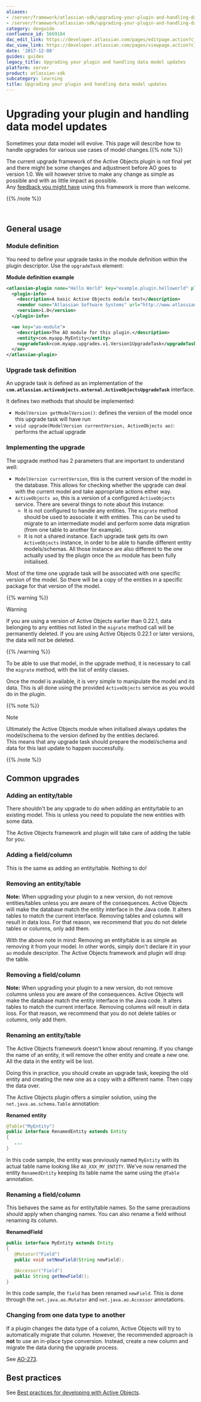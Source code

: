 ```yaml
---
aliases:
- /server/framework/atlassian-sdk/upgrading-your-plugin-and-handling-data-model-updates-5669184.html
- /server/framework/atlassian-sdk/upgrading-your-plugin-and-handling-data-model-updates-5669184.md
category: devguide
confluence_id: 5669184
dac_edit_link: https://developer.atlassian.com/pages/editpage.action?cjm=wozere&pageId=5669184
dac_view_link: https://developer.atlassian.com/pages/viewpage.action?cjm=wozere&pageId=5669184
date: '2017-12-08'
guides: guides
legacy_title: Upgrading your plugin and handling data model updates
platform: server
product: atlassian-sdk
subcategory: learning
title: Upgrading your plugin and handling data model updates
---
```

# Upgrading your plugin and handling data model updates

Sometimes your data model will evolve. This page will describe how to handle upgrades for various use cases of model changes.{{% note %}}

The current upgrade framework of the Active Objects plugin is not final yet and there might be some changes and adjustment before AO goes to version 1.0. We will however strive to make any change as simple as possible and with as little impact as possible.  
Any <a href="https://studio.atlassian.com/browse/AO" class="external-link">feedback you might have</a> using this framework is more than welcome.

{{% /note %}}

 

## General usage

### Module definition

You need to define your upgrade tasks in the module definition within the plugin descriptor. Use the `upgradeTask` element:

**Module definition example**

``` xml
<atlassian-plugin name="Hello World" key="example.plugin.helloworld" plugins-version="2">
  <plugin-info>
    <description>A basic Active Objects module test</description>
    <vendor name="Atlassian Software Systems" url="http://www.atlassian.com"/>
    <version>1.0</version>
  </plugin-info>

  <ao key="ao-module">
    <description>The AO module for this plugin.</description>
    <entity>com.myapp.MyEntity</entity>
    <upgradeTask>com.myapp.upgrades.v1.Version1UpgradeTask</upgradeTask>
  </ao>
</atlassian-plugin>
```

### Upgrade task definition

An upgrade task is defined as an implementation of the **`com.atlassian.activeobjects.external.ActiveObjectsUpgradeTask`** interface.

It defines two methods that should be implemented:

-   `ModelVersion getModelVersion()`: defines the version of the model once this upgrade task will have run
-   `void upgrade(ModelVersion currentVersion, ActiveObjects ao)`: performs the actual upgrade

### Implementing the upgrade

The upgrade method has 2 parameters that are important to understand well:

-   `ModelVersion currentVersion`, this is the current version of the model in the database. This allows for checking whether the upgrade can deal with the current model and take appropriate actions either way.
-   `ActiveObjects ao`, this is a version of a configured `ActiveObjects` service. There are several things to note about this instance:
    -   It is not configured to handle any entities. The `migrate` method should be used to associate it with entities. This can be used to migrate to an intermediate model and perform some data migration (from one table to another for example).
    -   It is not a shared instance. Each upgrade task gets its own `ActiveObjects` instance, in order to be able to handle different entity models/schemas. All those instance are also different to the one actually used by the plugin once the `ao` module has been fully initialised.

Most of the time one upgrade task will be associated with one specific version of the model. So there will be a copy of the entities in a specific package for that version of the model.

{{% warning %}}

Warning

If you are using a version of Active Objects earlier than 0.22.1, data belonging to any entities not listed in the `migrate` method call will be permanently deleted. If you are using Active Objects 0.22.1 or later versions, the data will not be deleted.

{{% /warning %}}

To be able to use that model, in the upgrade method, it is necessary to call the `migrate` method, with the list of entity classes.

Once the model is available, it is very simple to manipulate the model and its data. This is all done using the provided `ActiveObjects` service as you would do in the plugin.

{{% note %}}

Note

Ultimately the Active Objects module when initialised always updates the model/schema to the version defined by the entities declared.  
This means that any upgrade task should prepare the model/schema and data for this last update to happen successfully.

{{% /note %}}

## Common upgrades

### Adding an entity/table

There shouldn't be any upgrade to do when adding an entity/table to an existing model. This is unless you need to populate the new entities with some data.

The Active Objects framework and plugin will take care of adding the table for you.

### Adding a field/column

This is the same as adding an entity/table. Nothing to do!

### Removing an entity/table

**Note:** When upgrading your plugin to a new version, do not remove entities/tables unless you are aware of the consequences. Active Objects will make the database match the entity interface in the Java code. It alters tables to match the current interface. Removing tables and columns will result in data loss. For that reason, we recommend that you do not delete tables or columns, only add them.

With the above note in mind: Removing an entity/table is as simple as removing it from your model. In other words, simply don't declare it in your `ao` module descriptor. The Active Objects framework and plugin will drop the table.

### Removing a field/column

**Note:** When upgrading your plugin to a new version, do not remove columns unless you are aware of the consequences. Active Objects will make the database match the entity interface in the Java code. It alters tables to match the current interface. Removing columns will result in data loss. For that reason, we recommend that you do not delete tables or columns, only add them.

### Renaming an entity/table

The Active Objects framework doesn't know about renaming. If you change the name of an entity, it will remove the other entity and create a new one. All the data in the entity will be lost.

Doing this in practice, you should create an upgrade task, keeping the old entity and creating the new one as a copy with a different name. Then copy the data over.

The Active Objects plugin offers a simpler solution, using the `net.java.ao.schema.Table` annotation:

**Renamed entity**

``` java
@Table("MyEntity")
public interface RenamedEntity extends Entity
{
   ...
}
```

In this code sample, the entity was previously named `MyEntity` with its actual table name looking like `AO_XXX_MY_ENTITY`. We've now renamed the entity `RenamedEntity` keeping its table name the same using the `@Table` annotation.

### Renaming a field/column

This behaves the same as for entity/table names. So the same precautions should apply when changing names. You can also rename a field without renaming its column.

**RenamedField**

``` java
public interface MyEntity extends Entity
{
   @Mutator("Field")
   public void setNewField(String newField);

   @Accessor("Field")
   public String getNewField();
}
```

In this code sample, the `field` has been renamed `newField`. This is done through the `net.java.ao.Mutator` and `net.java.ao.Accessor` annotations.

### Changing from one data type to another

If a plugin changes the data type of a column, Active Objects will try to automatically migrate that column. However, the recommended approach is **not** to use an in-place type conversion. Instead, create a new column and migrate the data during the upgrade process.

See <a href="https://ecosystem.atlassian.net/browse/AO-273" class="external-link">AO-273</a>.

## Best practices

See [Best practices for developing with Active Objects](/server/framework/atlassian-sdk/best-practices-for-developing-with-active-objects).













































































































































































































































